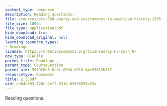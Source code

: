 ```yaml
---
content_type: resource
description: Reading questions.
file: /courses/sts-038-energy-and-environment-in-american-history-1705-2005-fall-2006/cdb4c803728c2ef2331d03df6855c82a_2_3.pdf
file_size: 18994
file_type: application/pdf
hide_download: true
hide_download_original: null
learning_resource_types:
- Readings
license: https://creativecommons.org/licenses/by-nc-sa/4.0/
ocw_type: OCWFile
parent_title: Readings
parent_type: CourseSection
parent_uid: 594928d8-6cdc-0094-d918-44e53612b317
resourcetype: Document
title: 2_3.pdf
uid: cdb4c803-728c-2ef2-331d-03df6855c82a
---
```

Reading questions.